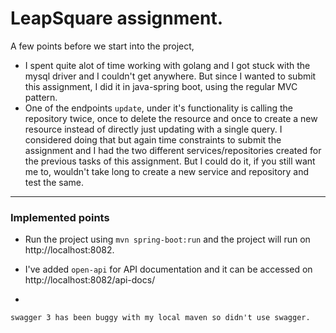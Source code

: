 # LeapSquare assignment.

A few points before we start into the project,
- I spent quite alot of time working with golang and I got stuck with the mysql driver and I couldn't get anywhere. But 
since I wanted to submit this assignment, I did it in java-spring boot, using the regular MVC pattern.
- One of the endpoints `update`, under it's functionality is calling the repository twice, once to delete the resource
and once to create a new resource instead of directly just updating with a single query. I considered doing that but again
  time constraints to submit the assignment and I had the two different services/repositories created for the previous tasks
  of this assignment. But I could do it, if you still want me to, wouldn't take long to create a new service and repository and test the same.
  
----------
### Implemented points

- Run the project using `mvn spring-boot:run` and the project will run on http://localhost:8082.

- I've added `open-api` for API documentation and it can be accessed on http://localhost:8082/api-docs/
  
- 
```
swagger 3 has been buggy with my local maven so didn't use swagger.
``` 